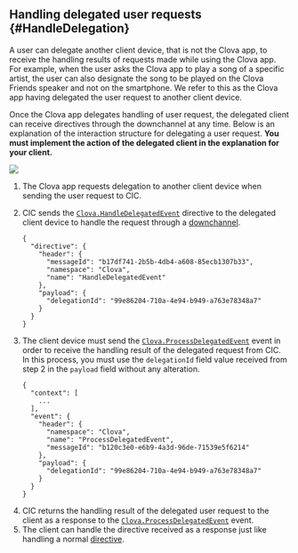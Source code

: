 ## Handling delegated user requests {#HandleDelegation}

A user can delegate another client device, that is not the Clova app, to receive the handling results of requests made while using the Clova app. For example, when the user asks the Clova app to play a song of a specific artist, the user can also designate the song to be played on the Clova Friends speaker and not on the smartphone. We refer to this as the Clova app having delegated the user request to another client device.

Once the Clova app delegates handling of user request, the delegated client can receive directives through the downchannel at any time. Below is an explanation of the interaction structure for delegating a user request. **You must implement the action of the delegated client in the explanation for your client.**

![](/CIC/Resources/Images/CIC_Handle_Event_Delegation.png)

<ol>
  <li>The Clova app requests delegation to another client device when sending the user request to CIC.</li>
  <li>
    <p>CIC sends the <a href="/CIC/References/CICInterface/Clova.html#HandleDelegatedEvent"><code>Clova.HandleDelegatedEvent</code></a> directive to the delegated client device to handle the request through a <a href="/CIC/Guides/Interact_with_CIC.md#CreateConnection">downchannel</a>.<p>
    <pre><code>{
  "directive": {
    "header": {
      "messageId": "b17df741-2b5b-4db4-a608-85ecb1307b33",
      "namespace": "Clova",
      "name": "HandleDelegatedEvent"
    },
    "payload": {
      "delegationId": "99e86204-710a-4e94-b949-a763e78348a7"
    }
  }
}</code></pre>
  </li>
  <li>
    <p>The client device must send the <a href="/CIC/References/CICInterface/Clova.html#ProcessDelegatedEvent"><code>Clova.ProcessDelegatedEvent</code></a> event in order to receive the handling result of the delegated request from CIC. In this process, you must use the <code>delegationId</code> field value received from step 2 in the <code>payload</code> field without any alteration.</p>
    <pre><code>{
  "context": [
    ...
  ],
  "event": {
    "header": {
      "namespace": "Clova",
      "name": "ProcessDelegatedEvent",
      "messageId": "b120c3e0-e6b9-4a3d-96de-71539e5f6214"
    },
    "payload": {
      "delegationId": "99e86204-710a-4e94-b949-a763e78348a7"
    }
  }
}</code></pre>
  </li>
  <li>CIC returns the handling result of the delegated user request to the client as a response to the <a href="/CIC/References/CICInterface/Clova.html#ProcessDelegatedEvent"><code>Clova.ProcessDelegatedEvent</code></a> event.</li>
  <li>The client can handle the directive received as a response just like handling a normal <a href="/CIC/Guides/Interact_with_CIC.html#HandleDirective">directive</a>.</li>
</ol>
